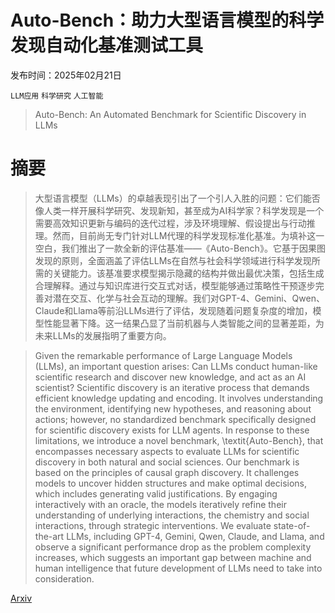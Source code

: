 # Auto-Bench：助力大型语言模型的科学发现自动化基准测试工具

发布时间：2025年02月21日

`LLM应用` `科学研究` `人工智能`

> Auto-Bench: An Automated Benchmark for Scientific Discovery in LLMs

# 摘要

> 大型语言模型（LLMs）的卓越表现引出了一个引人入胜的问题：它们能否像人类一样开展科学研究、发现新知，甚至成为AI科学家？科学发现是一个需要高效知识更新与编码的迭代过程，涉及环境理解、假设提出与行动推理。然而，目前尚无专门针对LLM代理的科学发现标准化基准。为填补这一空白，我们推出了一款全新的评估基准——《Auto-Bench》。它基于因果图发现的原则，全面涵盖了评估LLMs在自然与社会科学领域进行科学发现所需的关键能力。该基准要求模型揭示隐藏的结构并做出最优决策，包括生成合理解释。通过与知识库进行交互式对话，模型能够通过策略性干预逐步完善对潜在交互、化学与社会互动的理解。我们对GPT-4、Gemini、Qwen、Claude和Llama等前沿LLMs进行了评估，发现随着问题复杂度的增加，模型性能显著下降。这一结果凸显了当前机器与人类智能之间的显著差距，为未来LLMs的发展指明了重要方向。

> Given the remarkable performance of Large Language Models (LLMs), an important question arises: Can LLMs conduct human-like scientific research and discover new knowledge, and act as an AI scientist? Scientific discovery is an iterative process that demands efficient knowledge updating and encoding. It involves understanding the environment, identifying new hypotheses, and reasoning about actions; however, no standardized benchmark specifically designed for scientific discovery exists for LLM agents. In response to these limitations, we introduce a novel benchmark, \textit{Auto-Bench}, that encompasses necessary aspects to evaluate LLMs for scientific discovery in both natural and social sciences. Our benchmark is based on the principles of causal graph discovery. It challenges models to uncover hidden structures and make optimal decisions, which includes generating valid justifications. By engaging interactively with an oracle, the models iteratively refine their understanding of underlying interactions, the chemistry and social interactions, through strategic interventions. We evaluate state-of-the-art LLMs, including GPT-4, Gemini, Qwen, Claude, and Llama, and observe a significant performance drop as the problem complexity increases, which suggests an important gap between machine and human intelligence that future development of LLMs need to take into consideration.

[Arxiv](https://arxiv.org/abs/2502.15224)